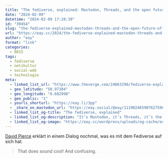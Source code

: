 ```yaml
---
title: "The fediverse, explained: Mastodon, Threads, and the open future of social networking"
date: "2024-02-09"
datetime: "2024-02-09 17:28:39"
id: "39454"
slug: "the-fediverse-explained-mastodon-threads-and-the-open-future-of-social-networking"
url: "https://eay.cc/2024/the-fediverse-explained-mastodon-threads-and-the-open-future-of-social-networking/"
author: "eay"
format: "link"
categories:
  - 0815
tags:
  - fediverse
  - netzkultur
  - social-web
  - technologie
meta:
  - linked_list_url: "https://www.theverge.com/24063290/fediverse-explained-activitypub-social-media-open-protocol"
  - geo_latitude: "50.97384"
  - geo_longitude: "6.682998"
  - geo_public: "1"
  - yourls_shorturl: "https://eay.li/3pp"
  - _share_on_mastodon_url: "https://eay.social/@eay/111902465907627596"
  - linked_list_og-title: "The fediverse, explained"
  - linked_list_og-description: "It’s Mastodon, it’s Threads, it’s the future, and it’s extremely confusing"
  - linked_list_og-image: "https://eay.cc/wordpress/uploads/og-cache/ee33a9cdfb9e26a0b5720889b97f119d.webp"
---
```


[David Pierce](https://mastodon.social/@davidpierce) erklärt in einem Dialog nochmal, was es mit dem Fediverse auf sich hat.

> That does sound cool! And confusing.
